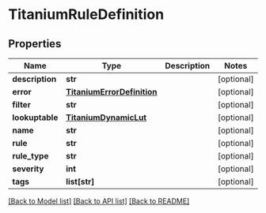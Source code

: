 # TitaniumRuleDefinition


## Properties
Name | Type | Description | Notes
------------ | ------------- | ------------- | -------------
**description** | **str** |  | [optional] 
**error** | [**TitaniumErrorDefinition**](TitaniumErrorDefinition.md) |  | [optional] 
**filter** | **str** |  | [optional] 
**lookuptable** | [**TitaniumDynamicLut**](TitaniumDynamicLut.md) |  | [optional] 
**name** | **str** |  | [optional] 
**rule** | **str** |  | [optional] 
**rule_type** | **str** |  | [optional] 
**severity** | **int** |  | [optional] 
**tags** | **list[str]** |  | [optional] 

[[Back to Model list]](../README.md#documentation-for-models) [[Back to API list]](../README.md#documentation-for-api-endpoints) [[Back to README]](../README.md)


